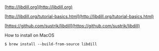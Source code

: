 [http://libdill.org](http://libdill.org)

[http://libdill.org/tutorial-basics.html](http://libdill.org/tutorial-basics.html)

[https://github.com/sustrik/libdill](https://github.com/sustrik/libdill)

How to install on MacOS

`$ brew install --build-from-source libdill`
